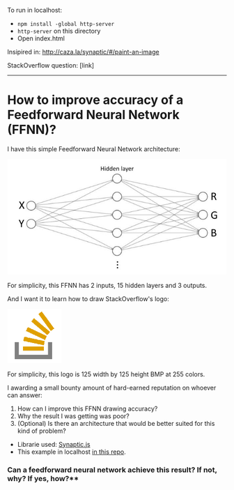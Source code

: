 To run in localhost:

- `npm install -global http-server`
- `http-server` on this directory
- Open index.html

Insipired in: http://caza.la/synaptic/#/paint-an-image

StackOverflow question: [link]

---

# How to improve accuracy of a Feedforward Neural Network (FFNN)?

I have this simple Feedforward Neural Network architecture:

![](./architecture.jpg)

For simplicity, this FFNN has 2 inputs, 15 hidden layers and 3 outputs.

And I want it to learn how to draw StackOverflow's logo:

![](./so.bmp)

For simplicity, this logo is 125 width by 125 height BMP at 255 colors.

I awarding a small bounty amount of hard-earned reputation on whoever can answer:

 1. How can I improve this FFNN drawing accuracy?
 2. Why the result I was getting was poor?
 3. (Optional) Is there an architecture that would be better suited for this kind of problem?



 - Librarie used: [Synaptic.js](https://caza.la/synaptic/)
 - This example in localhost [in this repo](https://github.com/adelriosantiago/paint-stackoverflow-logo-with-ml).


### Can a feedforward neural network achieve this result? If not, why? If yes, how?\*\*
